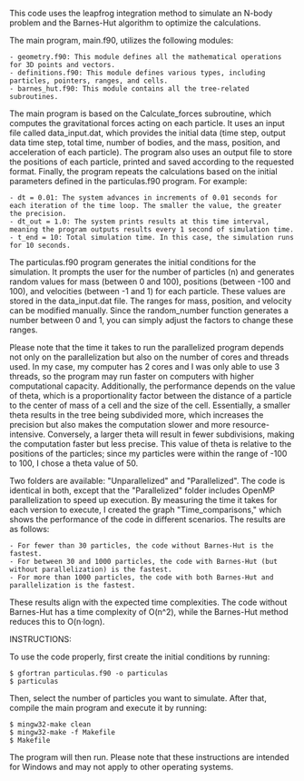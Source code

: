 This code uses the leapfrog integration method to simulate an N-body problem and the Barnes-Hut algorithm to optimize the calculations.

The main program, main.f90, utilizes the following modules:

	- geometry.f90: This module defines all the mathematical operations for 3D points and vectors.
	- definitions.f90: This module defines various types, including particles, pointers, ranges, and cells.
	- barnes_hut.f90: This module contains all the tree-related subroutines.

The main program is based on the Calculate_forces subroutine, which computes the gravitational forces acting on each particle. It uses an input file called data_input.dat, which provides the initial data (time step, output data time step, total time, number of bodies, and the mass, position, and acceleration of each particle). The program also uses an output file to store the positions of each particle, printed and saved according to the requested format. Finally, the program repeats the calculations based on the initial parameters defined in the particulas.f90 program. For example:

	- dt = 0.01: The system advances in increments of 0.01 seconds for each iteration of the time loop. The smaller the value, the greater the precision.
	- dt_out = 1.0: The system prints results at this time interval, meaning the program outputs results every 1 second of simulation time.
	- t_end = 10: Total simulation time. In this case, the simulation runs for 10 seconds.

The particulas.f90 program generates the initial conditions for the simulation. It prompts the user for the number of particles (n) and generates random values for mass (between 0 and 100), positions (between -100 and 100), and velocities (between -1 and 1) for each particle. These values are stored in the data_input.dat file. The ranges for mass, position, and velocity can be modified manually. Since the random_number function generates a number between 0 and 1, you can simply adjust the factors to change these ranges.

Please note that the time it takes to run the parallelized program depends not only on the parallelization but also on the number of cores and threads used. In my case, my computer has 2 cores and I was only able to use 3 threads, so the program may run faster on computers with higher computational capacity. Additionally, the performance depends on the value of theta, which is a proportionality factor between the distance of a particle to the center of mass of a cell and the size of the cell. Essentially, a smaller theta results in the tree being subdivided more, which increases the precision but also makes the computation slower and more resource-intensive. Conversely, a larger theta will result in fewer subdivisions, making the computation faster but less precise. This value of theta is relative to the positions of the particles; since my particles were within the range of -100 to 100, I chose a theta value of 50.

Two folders are available: "Unparallelized" and "Parallelized". The code is identical in both, except that the "Parallelized" folder includes OpenMP parallelization to speed up execution. By measuring the time it takes for each version to execute, I created the graph "Time_comparisons," which shows the performance of the code in different scenarios. The results are as follows:

	- For fewer than 30 particles, the code without Barnes-Hut is the fastest.
	- For between 30 and 1000 particles, the code with Barnes-Hut (but without parallelization) is the fastest.
	- For more than 1000 particles, the code with both Barnes-Hut and parallelization is the fastest.

These results align with the expected time complexities. The code without Barnes-Hut has a time complexity of O(n^2), while the Barnes-Hut method reduces this to O(n·logn). 

INSTRUCTIONS:

To use the code properly, first create the initial conditions by running:

	$ gfortran particulas.f90 -o particulas
	$ particulas

Then, select the number of particles you want to simulate. After that, compile the main program and execute it by running:

	$ mingw32-make clean
	$ mingw32-make -f Makefile
	$ Makefile

The program will then run. Please note that these instructions are intended for Windows and may not apply to other operating systems.




